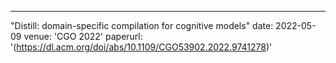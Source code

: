 ---
"Distill: domain-specific compilation for cognitive models"
date: 2022-05-09
venue: 'CGO 2022'
paperurl: '(https://dl.acm.org/doi/abs/10.1109/CGO53902.2022.9741278)'
